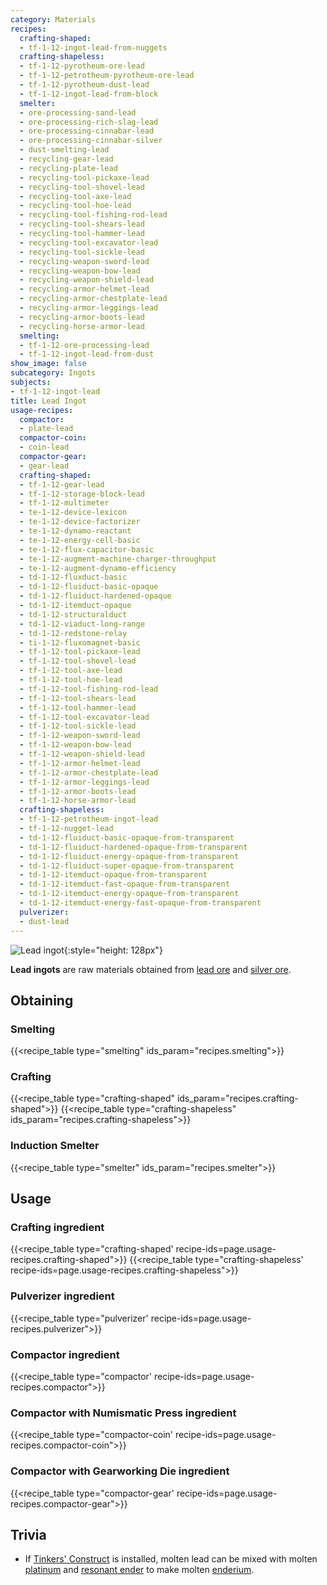 ```yaml
---
category: Materials
recipes:
  crafting-shaped:
  - tf-1-12-ingot-lead-from-nuggets
  crafting-shapeless:
  - tf-1-12-pyrotheum-ore-lead
  - tf-1-12-petrotheum-pyrotheum-ore-lead
  - tf-1-12-pyrotheum-dust-lead
  - tf-1-12-ingot-lead-from-block
  smelter:
  - ore-processing-sand-lead
  - ore-processing-rich-slag-lead
  - ore-processing-cinnabar-lead
  - ore-processing-cinnabar-silver
  - dust-smelting-lead
  - recycling-gear-lead
  - recycling-plate-lead
  - recycling-tool-pickaxe-lead
  - recycling-tool-shovel-lead
  - recycling-tool-axe-lead
  - recycling-tool-hoe-lead
  - recycling-tool-fishing-rod-lead
  - recycling-tool-shears-lead
  - recycling-tool-hammer-lead
  - recycling-tool-excavator-lead
  - recycling-tool-sickle-lead
  - recycling-weapon-sword-lead
  - recycling-weapon-bow-lead
  - recycling-weapon-shield-lead
  - recycling-armor-helmet-lead
  - recycling-armor-chestplate-lead
  - recycling-armor-leggings-lead
  - recycling-armor-boots-lead
  - recycling-horse-armor-lead
  smelting:
  - tf-1-12-ore-processing-lead
  - tf-1-12-ingot-lead-from-dust
show_image: false
subcategory: Ingots
subjects:
- tf-1-12-ingot-lead
title: Lead Ingot
usage-recipes:
  compactor:
  - plate-lead
  compactor-coin:
  - coin-lead
  compactor-gear:
  - gear-lead
  crafting-shaped:
  - tf-1-12-gear-lead
  - tf-1-12-storage-block-lead
  - tf-1-12-multimeter
  - te-1-12-device-lexicon
  - te-1-12-device-factorizer
  - te-1-12-dynamo-reactant
  - te-1-12-energy-cell-basic
  - te-1-12-flux-capacitor-basic
  - te-1-12-augment-machine-charger-throughput
  - te-1-12-augment-dynamo-efficiency
  - td-1-12-fluxduct-basic
  - td-1-12-fluiduct-basic-opaque
  - td-1-12-fluiduct-hardened-opaque
  - td-1-12-itemduct-opaque
  - td-1-12-structuralduct
  - td-1-12-viaduct-long-range
  - td-1-12-redstone-relay
  - ti-1-12-fluxomagnet-basic
  - tf-1-12-tool-pickaxe-lead
  - tf-1-12-tool-shovel-lead
  - tf-1-12-tool-axe-lead
  - tf-1-12-tool-hoe-lead
  - tf-1-12-tool-fishing-rod-lead
  - tf-1-12-tool-shears-lead
  - tf-1-12-tool-hammer-lead
  - tf-1-12-tool-excavator-lead
  - tf-1-12-tool-sickle-lead
  - tf-1-12-weapon-sword-lead
  - tf-1-12-weapon-bow-lead
  - tf-1-12-weapon-shield-lead
  - tf-1-12-armor-helmet-lead
  - tf-1-12-armor-chestplate-lead
  - tf-1-12-armor-leggings-lead
  - tf-1-12-armor-boots-lead
  - tf-1-12-horse-armor-lead
  crafting-shapeless:
  - tf-1-12-petrotheum-ingot-lead
  - tf-1-12-nugget-lead
  - td-1-12-fluiduct-basic-opaque-from-transparent
  - td-1-12-fluiduct-hardened-opaque-from-transparent
  - td-1-12-fluiduct-energy-opaque-from-transparent
  - td-1-12-fluiduct-super-opaque-from-transparent
  - td-1-12-itemduct-opaque-from-transparent
  - td-1-12-itemduct-fast-opaque-from-transparent
  - td-1-12-itemduct-energy-opaque-from-transparent
  - td-1-12-itemduct-energy-fast-opaque-from-transparent
  pulverizer:
  - dust-lead
---
```


![Lead ingot](/images/docs/1.12/thermal-foundation/ingot-lead.png){:style="height: 128px"}


**Lead ingots** are raw materials obtained from [lead ore](../lead-ore/) and
[silver ore](../silver-ore/).


Obtaining
---------

### Smelting
{{<recipe_table type="smelting" ids_param="recipes.smelting">}}

### Crafting
{{<recipe_table type="crafting-shaped" ids_param="recipes.crafting-shaped">}}
{{<recipe_table type="crafting-shapeless" ids_param="recipes.crafting-shapeless">}}

### Induction Smelter
{{<recipe_table type="smelter" ids_param="recipes.smelter">}}


Usage
-----

### Crafting ingredient
{{<recipe_table type="crafting-shaped' recipe-ids=page.usage-recipes.crafting-shaped">}}
{{<recipe_table type="crafting-shapeless' recipe-ids=page.usage-recipes.crafting-shapeless">}}

### Pulverizer ingredient
{{<recipe_table type="pulverizer' recipe-ids=page.usage-recipes.pulverizer">}}

### Compactor ingredient
{{<recipe_table type="compactor' recipe-ids=page.usage-recipes.compactor">}}

### Compactor with Numismatic Press ingredient
{{<recipe_table type="compactor-coin' recipe-ids=page.usage-recipes.compactor-coin">}}

### Compactor with Gearworking Die ingredient
{{<recipe_table type="compactor-gear' recipe-ids=page.usage-recipes.compactor-gear">}}


Trivia
------

* If [Tinkers'
  Construct](https://minecraft.curseforge.com/projects/tinkers-construct) is
  installed, molten lead can be mixed with molten
  [platinum](../platinum-ingot/) and [resonant ender](../resonant-ender/)
  to make molten [enderium](../enderium-ingot/).
